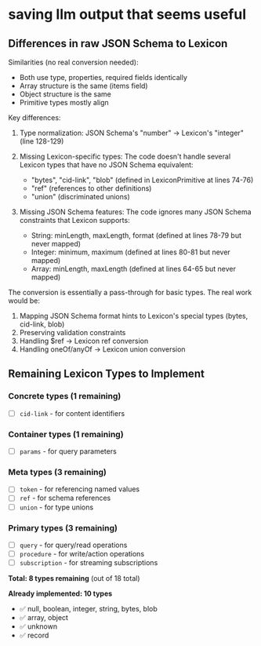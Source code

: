 # saving llm output that seems useful

## Differences in raw JSON Schema to Lexicon

Similarities (no real conversion needed):

- Both use type, properties, required fields identically
- Array structure is the same (items field)
- Object structure is the same
- Primitive types mostly align

Key differences:

1. Type normalization: JSON Schema's "number" → Lexicon's "integer" (line 128-129)
2. Missing Lexicon-specific types: The code doesn't handle several Lexicon types that have no JSON Schema equivalent:

   - "bytes", "cid-link", "blob" (defined in LexiconPrimitive at lines 74-76)
   - "ref" (references to other definitions)
   - "union" (discriminated unions)

3. Missing JSON Schema features: The code ignores many JSON Schema constraints that Lexicon supports:
   - String: minLength, maxLength, format (defined at lines 78-79 but never mapped)
   - Integer: minimum, maximum (defined at lines 80-81 but never mapped)
   - Array: minLength, maxLength (defined at lines 64-65 but never mapped)

The conversion is essentially a pass-through for basic types. The real work would be:

1. Mapping JSON Schema format hints to Lexicon's special types (bytes, cid-link, blob)
2. Preserving validation constraints
3. Handling $ref → Lexicon ref conversion
4. Handling oneOf/anyOf → Lexicon union conversion

## Remaining Lexicon Types to Implement

### Concrete types (1 remaining)
- [ ] `cid-link` - for content identifiers

### Container types (1 remaining)
- [ ] `params` - for query parameters

### Meta types (3 remaining)
- [ ] `token` - for referencing named values
- [ ] `ref` - for schema references
- [ ] `union` - for type unions

### Primary types (3 remaining)
- [ ] `query` - for query/read operations
- [ ] `procedure` - for write/action operations
- [ ] `subscription` - for streaming subscriptions

**Total: 8 types remaining** (out of 18 total)

**Already implemented: 10 types**
- ✅ null, boolean, integer, string, bytes, blob
- ✅ array, object
- ✅ unknown
- ✅ record
